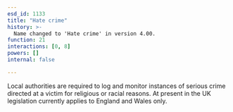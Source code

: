 ```yaml
---
esd_id: 1133
title: "Hate crime"
history: >-
  Name changed to 'Hate crime' in version 4.00.
function: 21
interactions: [0, 8]
powers: []
internal: false

---
```


Local authorities are required to log and monitor instances of serious crime directed at a victim for religious or racial reasons. 
At present in the UK legislation currently applies to England and Wales only.

